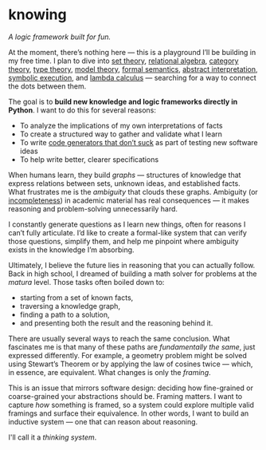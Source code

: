 # knowing
*A logic framework built for fun.*

At the moment, there’s nothing here — this is a playground I’ll be building in my free time. I plan to dive into [set theory](https://en.wikipedia.org/wiki/Set_theory), [relational algebra](https://en.wikipedia.org/wiki/Relational_algebra), [category theory](https://en.wikipedia.org/wiki/Category_theory), [type theory](https://en.wikipedia.org/wiki/Type_theory), [model theory](https://en.wikipedia.org/wiki/Model_theory), [formal semantics](https://en.wikipedia.org/wiki/Formal_semantics_(natural_language)), [abstract interpretation](https://en.wikipedia.org/wiki/Abstract_interpretation), [symbolic execution](https://en.wikipedia.org/wiki/Symbolic_execution), and [lambda calculus](https://en.wikipedia.org/wiki/Lambda_calculus) — searching for a way to connect the dots between them.

The goal is to **build new knowledge and logic frameworks directly in Python**.
I want to do this for several reasons:
- To analyze the implications of my own interpretations of facts  
- To create a structured way to gather and validate what I learn  
- To write [code generators that don’t suck](https://github.com/bswck/generate-errno-stub) as part of testing new software ideas  
- To help write better, clearer specifications  

When humans learn, they build *graphs* — structures of knowledge that express relations between sets, unknown ideas, and established facts.  
What frustrates me is the *ambiguity* that clouds these graphs. Ambiguity (or [incompleteness](https://en.wikipedia.org/wiki/G%C3%B6del%27s_incompleteness_theorems#Formal_systems:_completeness,_consistency,_and_effective_axiomatization)) in academic material has real consequences — it makes reasoning and problem-solving unnecessarily hard.

I constantly generate questions as I learn new things, often for reasons I can’t fully articulate. I’d like to create a formal-like system that can verify those questions, simplify them, and help me pinpoint where ambiguity exists in the knowledge I’m absorbing.

Ultimately, I believe the future lies in reasoning that you can actually follow.  
Back in high school, I dreamed of building a math solver for problems at the *matura* level. Those tasks often boiled down to:  
- starting from a set of known facts,  
- traversing a knowledge graph,  
- finding a path to a solution,  
- and presenting both the result and the reasoning behind it.  

There are usually several ways to reach the same conclusion. What fascinates me is that many of these paths are *fundamentally the same*, just expressed differently. For example, a geometry problem might be solved using Stewart’s Theorem or by applying the law of cosines twice — which, in essence, are equivalent. What changes is only the *framing*.

This is an issue that mirrors software design: deciding how fine-grained or coarse-grained your abstractions should be. Framing matters. I want to capture *how* something is framed, so a system could explore multiple valid framings and surface their equivalence. In other words, I want to build an inductive system — one that can reason about reasoning.

I'll call it a *thinking system*.
